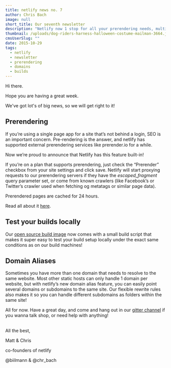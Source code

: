 ```yaml
---
title: netlify news no. 7
author: Chris Bach
image: null
short_title: Our seventh newsletter
description: "Netlify now 1 stop for all your prerendering needs, multiple domain aliases supported & testing your build locally easier than ever!"
thumbnail: /uploads/dog-riders-harness-halloween-costume-mailman-3664.jpg
cmsUserSlug: ""
date: 2015-10-29
tags:
  - netlify
  - newsletter
  - prerendering
  - domains
  - builds
---
```


Hi there.  

Hope you are having a great week.  

We've got lot's of big news, so we will get right to it!  


## Prerendering
If you’re using a single page app for a site that’s not behind a login, SEO is an important concern. Pre-rendering is the answer, and netlify has supported external prerendering services like prerender.io for a while.

Now we’re proud to announce that Netlify has this feature built-in!

<!-- excerpt -->

If you’re on a plan that supports prerendering, just check the “Prerender” checkbox from your site settings and click save. Netlify will start proxying requests to our prerendering servers if they have the _escaped_fragment_ query parameter set, or come from known crawlers (like Facebook’s or Twitter’s crawler used when fetching og metatags or similar page data).

Prerendered pages are cached for 24 hours.

Read all about it [here](https://www.netlify.com/docs/prerendering).   


## Test your builds locally
Our [open source build image](https://github.com/netlify/build-image) now comes with a small build script that makes it super easy to test your build setup locally under the exact same conditions as on our build machines!   


## Domain Aliases
Sometimes you have more than one domain that needs to resolve to the same website. Most other static hosts can only handle 1 domain per website, but with netlify’s new domain alias feature, you can easily point several domains or subdomains to the same site. Our flexible rewrite rules also makes it so you can handle different subdomains as folders within the same site!

 All for now. Have a great day, and come and hang out in our [gitter channel](http://gitter.im/netlify/community) if you wanna talk shop, or need help with anything!  


<br>
All the best,

Matt &amp; Chris

co-founders of netlify

@biilmann &amp; @chr_bach
